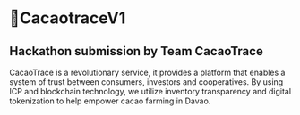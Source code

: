 # 🍫CacaotraceV1
## Hackathon submission by Team CacaoTrace
CacaoTrace is a revolutionary service, it provides a platform that enables a system of trust between consumers, investors and cooperatives. By using ICP and blockchain technology, we utilize inventory transparency and digital tokenization to help empower cacao farming in Davao.

